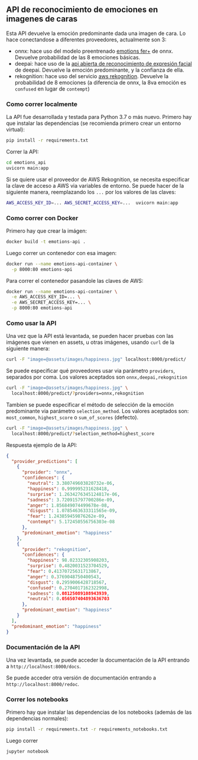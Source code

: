 
## API de reconocimiento de emociones en imagenes de caras

Esta API devuelve la emoción predominante dada una imagen de cara. Lo hace
conectandose a diferentes proveedores, actualmente son 3:

 - onnx: hace uso del modelo preentrenado [emotions fer+](https://github.com/onnx/models/tree/master/vision/body_analysis/emotion_ferplus) de onnx. Devuelve probabilidad de las 8 emociones básicas.
 - deepai: hace uso de la [api abierta de reconocimiento de expresión facial](https://deepai.org/machine-learning-model/facial-expression-recognition) de deepai. Devuelve la emoción predominante, y la confianza de ella.
 - rekognition: hace uso del servicio [aws rekognition](https://aws.amazon.com/rekognition/). Devuelve la probabilidad de 8 emociones (a diferencia de onnx, la 8va emoción es `confused` en lugar de `contempt`)

### Como correr localmente

La API fue desarrollada y testada para Python 3.7 o más nuevo. Primero hay que
instalar las dependencias (se recomienda primero crear un entorno virtual):

```bash
pip install -r requirements.txt
```

Correr la API:

```bash
cd emotions_api
uvicorn main:app
```

Si se quiere usar el proveedor de AWS Rekognition, se necesita especificar la
clave de acceso a AWS via variables de entorno. Se puede hacer de la siguiente
manera, reemplazando los `...` por los valores de las claves:

```bash
AWS_ACCESS_KEY_ID=... AWS_SECRET_ACCESS_KEY=...  uvicorn main:app
```


### Como correr con Docker

Primero hay que crear la imágen:

```bash
docker build -t emotions-api .
```

Luego correr un contenedor con esa imagen:

```bash
docker run --name emotions-api-container \
  -p 8000:80 emotions-api
```

Para correr el contenedor pasandole las claves de AWS:

```bash
docker run --name emotions-api-container \
  -e AWS_ACCESS_KEY_ID=... \
  -e AWS_SECRET_ACCESS_KEY=... \
  -p 8000:80 emotions-api
```

### Como usar la API

Una vez que la API está levantada, se pueden hacer pruebas con las imágenes que vienen en assets, u otras imágenes, usando `curl` de la siguiente manera:

```bash
curl -F "image=@assets/images/happiness.jpg" localhost:8000/predict/
```

Se puede especificar qué proveedores usar via parámetro `providers`, separados por coma.
Los valores aceptados son `onnx,deepai,rekognition`

```bash
curl -F "image=@assets/images/happiness.jpg" \
  localhost:8000/predict/?providers=onnx,rekognition
```

Tambien se puede especificar el método de selección de la emoción predominante via parámetro `selection_method`.
Los valores aceptados son: `most_common`, `highest_score` o `sum_of_scores` (defecto).

```bash
curl -F "image=@assets/images/happiness.jpg" \
  localhost:8000/predict/?selection_method=highest_score
```

Respuesta ejemplo de la API:

```json
{
  "provider_predictions": [
    {
      "provider": "onnx",
      "confidences": {
        "neutral": 3.380749603820732e-06,
        "happiness": 0.999995231628418,
        "surprise": 1.2634276345124817e-06,
        "sadness": 3.720915797700286e-09,
        "anger": 1.856849074499678e-08,
        "disgust": 1.0785463633311565e-09,
        "fear": 1.243859459876262e-09,
        "contempt": 5.172450556756303e-08
      },
      "predominant_emotion": "happiness"
    },
    {
      "provider": "rekognition",
      "confidences": {
        "happiness": 98.02332305908203,
        "surprise": 0.4820031523704529,
        "fear": 0.41370725631713867,
        "anger": 0.3769048750400543,
        "disgust": 0.2959006428718567,
        "confused": 0.2704017162322998,
        "sadness": 0.08125089108943939,
        "neutral": 0.056507404893636703
      },
      "predominant_emotion": "happiness"
    }
  ],
  "predominant_emotion": "happiness"
}
```

### Documentación de la API

Una vez levantada, se puede acceder la documentación de la API entrando a `http://localhost:8000/docs`.

Se puede acceder otra versión de documentación entrando a `http://localhost:8000/redoc`.


### Correr los notebooks

Primero hay que instalar las dependencias de los notebooks (además de las dependencias normales):

```bash
pip install -r requirements.txt -r requirements_notebooks.txt
```

Luego correr

```bash
jupyter notebook
```
